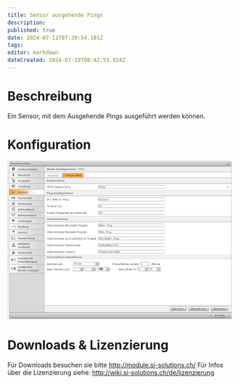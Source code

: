 ```yaml
---
title: Sensor ausgehende Pings
description: 
published: true
date: 2024-07-11T07:39:54.101Z
tags: 
editor: markdown
dateCreated: 2024-07-10T08:42:53.924Z
---
```


# Beschreibung
Ein Sensor, mit dem Ausgehende Pings ausgeführt werden können.
# Konfiguration
![Ping](/uploads/prtg/ping.png "Ping")
# Downloads & Lizenzierung
Für Downloads besuchen sie bitte http://module.si-solutions.ch/
Für Infos über die Lizenzierung siehe: http://wiki.si-solutions.ch/de/lizenzierung